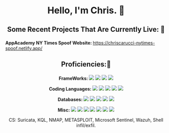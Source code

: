 # <p align="center">Hello, I'm Chris. 🤺</p>


## <p align="center">Some Recent Projects That Are Currently Live: 👀</p>

<strong>AppAcademy NY Times Spoof Website: </strong> https://chriscarucci-nytimes-spoof.netlify.app/



## <p align="center">Proficiencies:🥇  </p>

<p align="center">
<strong>FrameWorks:   </strong>
<img src="https://img.shields.io/badge/Django-092E20.svg?style=for-the-badge&logo=Django&logoColor=white">
<img src="https://img.shields.io/badge/Express-000000.svg?style=for-the-badge&logo=Express&logoColor=white">
<img src="https://img.shields.io/badge/React-61DAFB.svg?style=for-the-badge&logo=React&logoColor=black">
<img src="https://img.shields.io/badge/Node.js-339933.svg?style=for-the-badge&logo=nodedotjs&logoColor=white">
</p>
<p align="center">
<strong>Coding Languages:   </strong>
<img src="https://img.shields.io/badge/JavaScript-F7DF1E.svg?style=for-the-badge&logo=JavaScript&logoColor=black">
<img src="https://img.shields.io/badge/Python-3776AB.svg?style=for-the-badge&logo=Python&logoColor=white">
<img src="https://img.shields.io/badge/CSS3-1572B6.svg?style=for-the-badge&logo=CSS3&logoColor=white">
<img src="https://img.shields.io/badge/HTML5-E34F26.svg?style=for-the-badge&logo=HTML5&logoColor=white">
<img src="https://img.shields.io/badge/GNU%20Bash-4EAA25.svg?style=for-the-badge&logo=GNU-Bash&logoColor=white">

</p>
<p align="center">
<strong>Databases:    </strong>
<img src="https://img.shields.io/badge/Sequelize-52B0E7.svg?style=for-the-badge&logo=Sequelize&logoColor=white">
<img src="https://img.shields.io/badge/SQLite-003B57.svg?style=for-the-badge&logo=SQLite&logoColor=white">
<img src="https://img.shields.io/badge/MySQL-4479A1.svg?style=for-the-badge&logo=MySQL&logoColor=white">
<img src="https://img.shields.io/badge/PostgreSQL-4169E1.svg?style=for-the-badge&logo=PostgreSQL&logoColor=white">
<img src="https://img.shields.io/badge/MongoDB-000000.svg?style=for-the-badge&logo=MongoDb&logoColor=darkgreen">
</p>
<p align="center">
<strong>Misc:     </strong>
<img src="https://img.shields.io/badge/Visual%20Studio%20Code-007ACC.svg?style=for-the-badge&logo=Visual-Studio-Code&logoColor=white">
<img src="https://img.shields.io/badge/VMware-607078.svg?style=for-the-badge&logo=VMware&logoColor=white">
<img src="https://img.shields.io/badge/Heroku-430098.svg?style=for-the-badge&logo=Heroku&logoColor=white">
<img src="https://img.shields.io/badge/Linux-FCC624.svg?style=for-the-badge&logo=Linux&logoColor=black">
<img src="https://img.shields.io/badge/Windows%2011-0078D4.svg?style=for-the-badge&logo=Windows-11&logoColor=white">
<img src="https://img.shields.io/badge/Cloudinary-0827F5.svg?style=for-the-badge">
  <img src="https://camo.githubusercontent.com/c5135c484e53a6aaad4e096fdf0c7ffde40fb6cc1530ea4cd16878de5b5adae0/68747470733a2f2f696d672e736869656c64732e696f2f62616467652f4d6174657269616c25323055692d3030374646463f7374796c653d666f722d7468652d6261646765266c6f676f3d6d7569266c6f676f436f6c6f723d7768697465">
</p>
<p align="center">
CS: Suricata, KQL, NMAP, METASPLOIT, Microsoft Sentinel, Wazuh, Shell infil/exfil.


